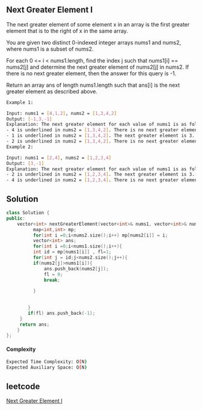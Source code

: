 ## Next Greater Element I
The next greater element of some element x in an array is the first greater element that is to the right of x in the same array.

You are given two distinct 0-indexed integer arrays nums1 and nums2, where nums1 is a subset of nums2.

For each 0 <= i < nums1.length, find the index j such that nums1[i] == nums2[j] and determine the next greater element of nums2[j] in nums2. If there is no next greater element, then the answer for this query is -1.

Return an array ans of length nums1.length such that ans[i] is the next greater element as described above.
```bash 
Example 1:

Input: nums1 = [4,1,2], nums2 = [1,3,4,2]
Output: [-1,3,-1]
Explanation: The next greater element for each value of nums1 is as follows:
- 4 is underlined in nums2 = [1,3,4,2]. There is no next greater element, so the answer is -1.
- 1 is underlined in nums2 = [1,3,4,2]. The next greater element is 3.
- 2 is underlined in nums2 = [1,3,4,2]. There is no next greater element, so the answer is -1.
Example 2:

Input: nums1 = [2,4], nums2 = [1,2,3,4]
Output: [3,-1]
Explanation: The next greater element for each value of nums1 is as follows:
- 2 is underlined in nums2 = [1,2,3,4]. The next greater element is 3.
- 4 is underlined in nums2 = [1,2,3,4]. There is no next greater element, so the answer is -1.
```

## Solution 

```cpp
class Solution {
public:
    vector<int> nextGreaterElement(vector<int>& nums1, vector<int>& nums2) {
          map<int,int> mp;
          for(int i =0;i<nums2.size();i++) mp[nums2[i]] = i;
          vector<int> ans;
          for(int i =0;i<nums1.size();i++){
          int id = mp[nums1[i]] , fl=1;
          for(int j = id;j<nums2.size();j++){
          if(nums2[j]>nums1[i]){
              ans.push_back(nums2[j]);
              fl = 0;
              break;
              
          }
          

        }
        if(fl) ans.push_back(-1);
     }
     return ans;
    }
};

```
#### Complexity
```bash
Expected Time Complexity: O(N)
Expected Auxiliary Space: O(N)
```
## leetcode
[Next Greater Element I](https://leetcode.com/problems/next-greater-element-i/description/)
